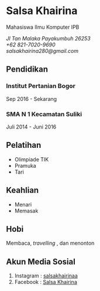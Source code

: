 # Salsa Khairina
Mahasiswa Ilmu Komputer IPB

_Jl Tan Malaka Payakumbuh 26253_\
_+62 821-7020-9690_\
_salsakhairina280@gmail.com_
## Pendidikan
### Institut Pertanian Bogor
Sep 2016 - Sekarang
### SMA N 1 Kecamatan Suliki
Juli 2014 - Juni 2016
## Pelatihan
* Olimpiade TIK
* Pramuka
* Tari
## Keahlian
* Menari
* Memasak
## Hobi
Membaca, _travelling_ , dan menonton
## Akun Media Sosial
1. Instagram  : [salsakhairinaa](https://www.instagram.com/salsakhairinaa/) 
2. Facebook   : [Salsa Khairina](https://www.facebook.com/salsa.khairina)
